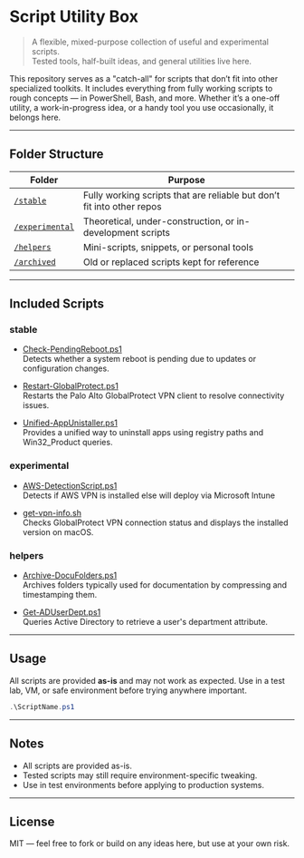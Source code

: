 # Script Utility Box

> A flexible, mixed-purpose collection of useful and experimental scripts.  
> Tested tools, half-built ideas, and general utilities live here.

This repository serves as a "catch-all" for scripts that don’t fit into other specialized toolkits. It includes everything from fully working scripts to rough concepts — in PowerShell, Bash, and more.
Whether it’s a one-off utility, a work-in-progress idea, or a handy tool you use occasionally, it belongs here.

---

## Folder Structure

| Folder | Purpose |
|--------|---------|
| [`/stable`](./stable) | Fully working scripts that are reliable but don’t fit into other repos |
| [`/experimental`](./experimental) | Theoretical, under-construction, or in-development scripts |
| [`/helpers`](./helpers) | Mini-scripts, snippets, or personal tools |
| [`/archived`](./archived) | Old or replaced scripts kept for reference |

---

## Included Scripts

### stable

- [Check-PendingReboot.ps1](./stable/Check-PendingReboot.ps1)  
  Detects whether a system reboot is pending due to updates or configuration changes.

- [Restart-GlobalProtect.ps1](./stable/Restart-GlobalProtect.ps1)  
  Restarts the Palo Alto GlobalProtect VPN client to resolve connectivity issues.

- [Unified-AppUnistaller.ps1](./stable/Unified-AppUnistaller.ps1)  
  Provides a unified way to uninstall apps using registry paths and Win32_Product queries.

### experimental

- [AWS-DetectionScript.ps1](./experimental/AWS-DetectionScript.ps1)  
  Detects if AWS VPN is installed else will deploy via Microsoft Intune

- [get-vpn-info.sh](./experimental/get-vpn-info.sh)  
  Checks GlobalProtect VPN connection status and displays the installed version on macOS.

### helpers

- [Archive-DocuFolders.ps1](./helpers/Archive-DocuFolders.ps1)  
  Archives folders typically used for documentation by compressing and timestamping them.

- [Get-ADUserDept.ps1](./helpers/Get-ADUserDept.ps1)  
  Queries Active Directory to retrieve a user's department attribute.
  
---

## Usage
All scripts are provided **as-is** and may not work as expected.
Use in a test lab, VM, or safe environment before trying anywhere important.

```powershell
.\ScriptName.ps1
```

---

## Notes
- All scripts are provided as-is.
- Tested scripts may still require environment-specific tweaking.
- Use in test environments before applying to production systems.

---

## License
MIT — feel free to fork or build on any ideas here, but use at your own risk.
